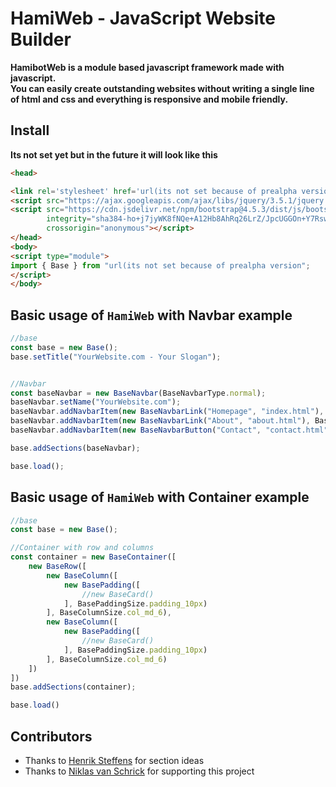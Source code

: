 # HamiWeb - JavaScript Website Builder

**HamibotWeb is a module based javascript framework made with javascript.  
You can easily create outstanding websites without writing a single line of html and css and everything is responsive
and mobile friendly.**

## Install

**Its not set yet but in the future it will look like this**

```html
<head>

<link rel='stylesheet' href='url(its not set because of prealpha version)'>
<script src="https://ajax.googleapis.com/ajax/libs/jquery/3.5.1/jquery.min.js"></script>
<script src="https://cdn.jsdelivr.net/npm/bootstrap@4.5.3/dist/js/bootstrap.bundle.min.js"
        integrity="sha384-ho+j7jyWK8fNQe+A12Hb8AhRq26LrZ/JpcUGGOn+Y7RsweNrtN/tE3MoK7ZeZDyx"
        crossorigin="anonymous"></script>
</head>
<body>
<script type="module">
import { Base } from "url(its not set because of prealpha version";
</script>
</body>
```

## Basic usage of ```HamiWeb``` with Navbar example

```javascript
//base
const base = new Base();
base.setTitle("YourWebsite.com - Your Slogan");


//Navbar
const baseNavbar = new BaseNavbar(BaseNavbarType.normal);
baseNavbar.setName("YourWebsite.com");
baseNavbar.addNavbarItem(new BaseNavbarLink("Homepage", "index.html"), BaseNavbarPosition.left);
baseNavbar.addNavbarItem(new BaseNavbarLink("About", "about.html"), BaseNavbarPosition.left);
baseNavbar.addNavbarItem(new BaseNavbarButton("Contact", "contact.html", "btn-success"), BaseNavbarPosition.right);

base.addSections(baseNavbar);

base.load();
```
## Basic usage of ```HamiWeb``` with Container example

```javascript
//base
const base = new Base();

//Container with row and columns
const container = new BaseContainer([
    new BaseRow([
        new BaseColumn([
            new BasePadding([
                //new BaseCard()
            ], BasePaddingSize.padding_10px)
        ], BaseColumnSize.col_md_6),
        new BaseColumn([
            new BasePadding([
                //new BaseCard()
            ], BasePaddingSize.padding_10px)
        ], BaseColumnSize.col_md_6)
    ])
])
base.addSections(container);

base.load()
```
## Contributors
- Thanks to [Henrik Steffens](https://github.com/Th3Ph4nt0m) for section ideas
- Thanks to [Niklas van Schrick](https://github.com/Taucher2003) for supporting this project
